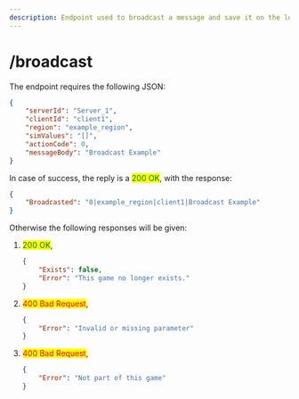 ```yaml
---
description: Endpoint used to broadcast a message and save it on the log table
---
```


# /broadcast

The endpoint requires the following JSON:

```json
{
    "serverId": "Server_1",
    "clientId": "client1",
    "region": "example_region",
    "simValues": "[]",
    "actionCode": 0,
    "messageBody": "Broadcast Example"
}
```

In case of success, the reply is a <mark style="color:green;">200 OK</mark>, with the response:

```json
{
    "Broadcasted": "0|example_region|client1|Broadcast Example"
}
```

Otherwise the following responses will be given:

1.  <mark style="color:green;">200 OK</mark>,

    ```json
    {
        "Exists": false,
        "Error": "This game no longer exists."
    }
    ```
2.  <mark style="color:red;">400 Bad Request</mark>,

    ```json
    {
        "Error": "Invalid or missing parameter"
    }
    ```
3.  <mark style="color:red;">400 Bad Request</mark>,

    ```json
    {
        "Error": "Not part of this game"
    }
    ```
